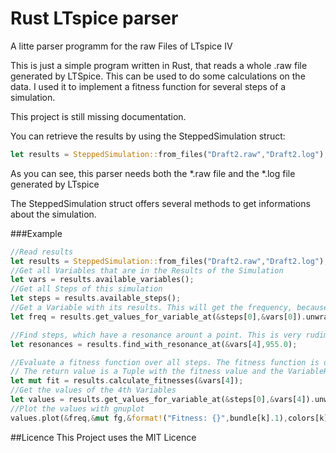 # Rust LTspice parser
A litte parser programm for the raw Files of LTspice IV

This is just a simple program written in Rust, that reads a whole .raw file generated by LTSpice. 
This can be used to do some calculations on the data. I used it to implement a fitness function for several steps of a simulation.

This project is still missing documentation.

You can retrieve the results by using the SteppedSimulation struct:
```rust
let results = SteppedSimulation::from_files("Draft2.raw","Draft2.log");
```
As you can see, this parser needs both the *.raw file and the *.log file generated by LTspice

The SteppedSimulation struct offers several methods to get informations about the simulation.

###Example
```rust
//Read results
let results = SteppedSimulation::from_files("Draft2.raw","Draft2.log");
//Get all Variables that are in the Results of the Simulation
let vars = results.available_variables();
//Get all Steps of this simulation
let steps = results.available_steps();
//Get a Variable with its results. This will get the frequency, because it is the first variable
let freq = results.get_values_for_variable_at(&steps[0],&vars[0]).unwrap();

//Find steps, which have a resonance arount a point. This is very rudimentary
let resonances = results.find_with_resonance_at(&vars[4],955.0);

//Evaluate a fitness function over all steps. The fitness function is defined in the struct implementation
// The return value is a Tuple with the fitness value and the VariableResult
let mut fit = results.calculate_fitnesses(&vars[4]);
//Get the values of the 4th Variables
let values = results.get_values_for_variable_at(&steps[0],&vars[4]).unwrap();
//Plot the values with gnuplot
values.plot(&freq,&mut fg,&format!("Fitness: {}",bundle[k].1),colors[k]);
```

##Licence
This Project uses the MIT Licence
